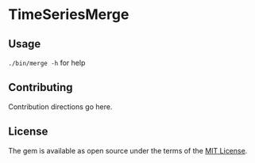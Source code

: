# TimeSeriesMerge


## Usage

`./bin/merge -h` for help

## Contributing
Contribution directions go here.

## License
The gem is available as open source under the terms of the [MIT License](http://opensource.org/licenses/MIT).
